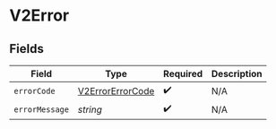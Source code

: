 # V2Error


## Fields

| Field                                                       | Type                                                        | Required                                                    | Description                                                 |
| ----------------------------------------------------------- | ----------------------------------------------------------- | ----------------------------------------------------------- | ----------------------------------------------------------- |
| `errorCode`                                                 | [V2ErrorErrorCode](../../models/shared/V2ErrorErrorCode.md) | :heavy_check_mark:                                          | N/A                                                         |
| `errorMessage`                                              | *string*                                                    | :heavy_check_mark:                                          | N/A                                                         |